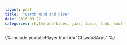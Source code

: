 ```yaml
---
layout: post
title:  "Earth Wind and Fire"
date: 2016-03-22
categories: rhythm-and-blues, jazz, disco, funk, soul
---
```

{% include youtubePlayer.html id="GfLwdu8Arps" %}
